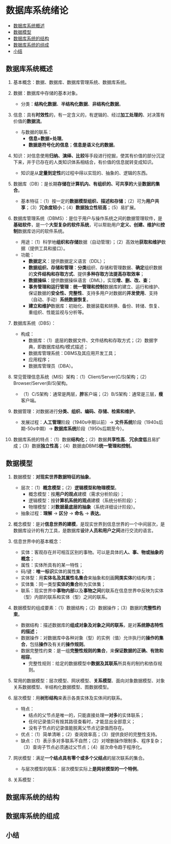 # 数据库系统绪论

- [数据库系统概述](#数据库系统概述)
- [数据模型](#数据模型)
- [数据库系统的结构](#数据库系统的结构)
- [数据库系统的组成](#数据库系统的组成)
- [小结](#小结)

## 数据库系统概述

1. 基本概念：数据、数据库、数据库管理系统、数据库系统。

2. 数据：数据库中存储的基本对象。
    - 分类：**结构化数据**、**半结构化数据**、**非结构化数据**。

3. 信息：具有**时效性**的，有一定含义的，有逻辑的、经过**加工处理的**、对决策有价值的**数据流**。
    - 与数据的联系：
        - **信息=数据+处理**。
        - **数据是符号化的信息**；**信息是语义化的数据**。

4. 知识：对信息使用**归纳、演绎、比较**等手段进行挖掘，使其有价值的部分沉淀下来，并于已存在的人类知识体系相结合，有价值的信息就转变成知识。
    - 知识是从**定量到定性**的过程中得以实现的、抽象的、逻辑的东西。

5. 数据库（DB）：是长期**存储在计算机内、有组织的、可共享的**大量**数据的集合**。
    - 基本特征：（1）按一定的**数据模型组织、描述和存储**；（2）可为**用户共享**；（3）**冗余度较小**；（4）**数据独立性较高**；（5）易扩展。

6. 数据库管理系统（DBMS）：是位于用户与操作系统之间的数据管理软件，是**基础软件**，是一个**大型复杂的软件系统**，可以帮助用户**定义、创建、维护**和**控制**数据库访问的软件系统。
    - 用途：（1）科学地**组织和存储**数据（自动管理）；（2）高效地**获取和维护**数据（提供工具和接口）。
    - 功能：
        - **数据定义**：提供数据定义语言（DDL）；
        - **数据组织、存储和管理**：**分类**组织、存储和管理数据、**确定**组织数据的**文件结构和存取方式**、提供**多种存取方法提高存取效率**；
        - **数据操纵**：提供数据操纵语言（DML），实现**增、删、改、查**；
        - **事务管理和运行管理**：**统一管理和控制**数据库的建立、运行和维护、保证数据的**安全性、完整性**、支持多用户对数据的**并发使用**、支持（自动、手动）**系统数据恢复**。
        - **建立和维护**数据库：初始化、数据装载和转换、备份、转储、恢复、重组织、性能监视与分析等。

7. 数据库系统（DBS）：
    - 构成：
        - 数据库：（1）底层的数据文件、文件结构和存取方式；（2）数据字典，即数据库结构/模式描述；
        - 数据库管理系统：DBMS及其应用开发工具；
        - 应用程序；
        - 数据库管理员（DBA）。

8. 常见管理信息系统（MIS）架构：（1）Client/Server(C/S)架构；（2）Browser/Server(B/S)架构。
    - （1）C/S架构：通常是两层，**胖**客户端；（2）B/S架构：通常是三层，**瘦**客户端。

9. 数据管理：对数据进行**分类、组织、编码、存储、检索和维护**。
    - 发展过程：**人工管理**阶段（1940s中期以前）-> **文件系统**阶段（1940s后期-50s中期）-> **数据库系统**阶段（1950s后期至今）。

10. 数据库系统的特点：（1）数据**结构化**；（2）数据**共享性高**、**冗余度低**且易扩成；（3）数据**独立性高**；（4）数据由DBMS**统一管理和控制**。

## 数据模型

1. 数据模型：**对现实世界数据特征的抽象**。
    - 层次：（1）**概念模型**；（2）**逻辑模型和物理模型**。
        - 概念模型：按**用户的观点**建模（需求分析阶段）；
        - 逻辑模型：按**计算机系统的观点**建模（系统分析阶段）；
        - 物理模型：对**数据最底层的抽象**（系统详细设计阶段）。
    - 抽象过程：**理解** -> **区分** -> **命名** -> **表达**。

2. 概念模型：是对**信息世界的建模**，是现实世界到信息世界的一个中间层次，是数据库设计的有力工具，是数据库**设计人员和用户之间**进行交流的语言。

3. 信息世界中的基本概念：
    - 实体：客观存在并可相互区别的事物。可以是具体的**人、事、物或抽象的概念**；
    - 属性：实体所具有的某一特性；
    - 码/键：**唯一标识**实体的属性集；
    - 实体型：用**实体名及其属性名集合**来抽象和刻画**同类实体**的结构/类；
    - 实体集：同一类型**实体的集合**称为实体集；
    - 联系：现实世界中**事物内部**以及**事物之间**的联系在信息世界中反映为实体（型）内部的联系和实体（型）之间的联系。

4. 数据模型的组成要素：（1）数据结构；（2）数据操作；（3）数据的**完整性约束**。
    - 数据结构：描述数据库的**组成对象及对象之间的联系**，是对**系统静态特性的描述**；
    - 数据操作：对数据库中各种对象（型）的实例（值）允许执行的**操作的集合**，包括**操作**及有关的**操作规则**。
    - 数据完整性约束：是一组**完整性规则的集合**，来**保证数据的正确、有效和相容**。
        - 完整性规则：给定的数据模型中**数据及其联系**所具有的制约和依存规则。

5. 常用的数据模型：层次模型、网状模型、**关系模型**、面向对象数据模型、对象关系数据模型、半结构化数据模型、图数据模型。

6. 层次模型：用**树形结构**来表示各类实体及实体间的联系。
    - 特点：
        - 结点的父节点是唯一的，只能直接处理**一对多**的实体联系；
        - 任何记录值只有按其路径查看时，才能显出全部意义；
        - 没有子节点的记录值能脱离父节点记录值而存在。
    - 优点：（1）简单清晰；（2）查询效率高；（3）提供良好的完整性支持。
    - 缺点：（1）表示多对多联系不自然；（2）对增删操作限制多、程序复杂；（3）查询子节点必须通过父节点；（4）层次命令趋于程序化。

7. 网状模型：满足**一个结点具有零个或多个父结点**的层次联系的集合。
    - 与层次模型的联系：层次模型实际上**是网状模型的一个特例**。

8. 关系模型：

## 数据库系统的结构

## 数据库系统的组成

## 小结